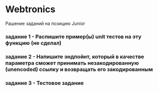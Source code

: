 # Webtronics
Рашение заданий на позицию Junior

### задание 1 - Распишите пример(ы) unit тестов на эту функцию (не сделал)
### задание 2 - Напишите эндпойнт, который в качестве параметра сможет принимать незакодированную (unencoded) ссылку и возвращать его закодированным
### задание 3 - Тестовое задание
